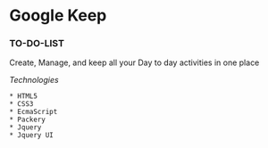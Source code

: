 # Google Keep

### TO-DO-LIST

Create, Manage, and keep all your Day to day activities in one place

*Technologies*
 
    * HTML5 
    * CSS3
    * EcmaScript
    * Packery
    * Jquery
    * Jquery UI